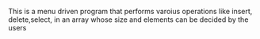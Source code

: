 This is a menu driven program that performs varoius operations like insert, delete,select,  in an array whose size and elements can be decided by the users
